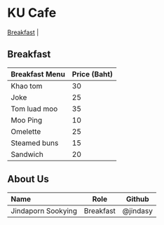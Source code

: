 # KU Cafe

[Breakfast](#breakfast) |

## Breakfast

| Breakfast Menu | Price (Baht) |
|:---------------|--------------|
| Khao tom       | 30           |
| Joke           | 25           |
| Tom luad moo   | 35           |
| Moo Ping       | 10           |
| Omelette       | 25           |
| Steamed buns   | 15           |
| Sandwich       | 20           |

## About Us

| Name               | Role      | Github     |
|:-------------------|-----------|------------|
| Jindaporn Sookying | Breakfast | @jindasy   |
